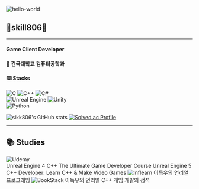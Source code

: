 ![hello-world](https://github.com/sikk806/sikk806/assets/54883267/f6c7b787-575e-480e-ad56-c45c97e0f297)
## 🍼skill806🍼  
___
#### Game Client Developer  
#### 🏫 건국대학교 컴퓨터공학과  
#### ⌨️ Stacks  
![C](https://img.shields.io/badge/C-00599C?style=for-the-badge&logo=c&logoColor=white)
![C++](https://img.shields.io/badge/-C++-00599C?style=flat&logo=c%2B%2B&logoColor=white)
![C#](https://img.shields.io/badge/-C%23-239120?style=flat&logo=c-sharp&logoColor=white)  
![Unreal Engine](https://img.shields.io/badge/-Unreal%20Engine-313131?style=flat&logo=unreal-engine&logoColor=white)
![Unity](https://img.shields.io/badge/-Unity-000000?style=flat&logo=unity&logoColor=white)  
![Python](https://img.shields.io/badge/Python-14354C?style=for-the-badge&logo=python&logoColor=white)  

![sikk806's GitHub stats](https://github-readme-stats.vercel.app/api?username=sikk806&show_icons=true&theme=transparent)
[![Solved.ac Profile](http://mazassumnida.wtf/api/v2/generate_badge?boj=sikk806)](https://solved.ac/sikk806/)  
___
## 📚 Studies  
![Udemy](https://img.shields.io/badge/Udemy-EC5252?style=for-the-badge&logo=Udemy&logoColor=white)  
Unreal Engine 4 C++ The Ultimate Game Developer Course
Unreal Engine 5 C++ Developer: Learn C++ & Make Video Games
![Inflearn](https://img.shields.io/badge/83B81A?style=flat%2B%2B&logoColor=white)
이득우의 언리얼 프로그래밍
![BookStack](https://img.shields.io/badge/0288D1?style=flat%2B%2B&logoColor=white)
이득우의 언리얼 C++ 게임 개발의 정석
